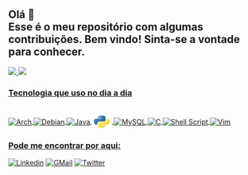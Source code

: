 ## Olá 👋<br> Esse é o meu repositório com algumas contribuições. Bem vindo! Sinta-se a vontade para conhecer.

<!--
![Anurag's GitHub stats](https://github-readme-stats.vercel.app/api?username=ovidio-francisco&show_icons=true&theme=radical)
-->

<div>
  <a href="https://github.com/ovidio-francisco">
  <img height="180em" src="https://github-readme-stats.vercel.app/api?username=ovidio-francisco&show_icons=true&theme=dracula&include_all_commits=true&count_private=true"/>
  <img height="180em" src="https://github-readme-stats.vercel.app/api/top-langs/?username=ovidio-francisco&layout=compact&langs_count=7&theme=dracula"/>
</div>

  
### Tecnologia que uso no dia a dia

<div style="display: inline_block"><br>
  <img align="center" alt="Arch" height="30" width="30" src="http://www.archlinux.org/logos/archlinux-icon-crystal-64.svg">
  <img align="center" alt="Debian" height="30" width="40" src="https://cdn.jsdelivr.net/gh/devicons/devicon/icons/debian/debian-original.svg">

  <img align="center" alt="Java" height="30" width="40" src="https://cdn.jsdelivr.net/gh/devicons/devicon/icons/java/java-original.svg">
  <img align="center" alt="Python" height="30" width="40" src="https://raw.githubusercontent.com/devicons/devicon/master/icons/python/python-original.svg">
  <img align="center" alt="MySQL" height="30" width="40" src="https://cdn.jsdelivr.net/gh/devicons/devicon/icons/mysql/mysql-original.svg">
  <img align="center" alt="C" height="30" width="40" src="https://cdn.jsdelivr.net/gh/devicons/devicon/icons/c/c-plain.svg">
  <img align="center" alt="Shell Script" height="30" width="40" src="https://cdn.jsdelivr.net/gh/devicons/devicon/icons/bash/bash-original.svg">
  <img align="center" alt="Vim" height="30" width="40" src="https://cdn.jsdelivr.net/gh/devicons/devicon/icons/vim/vim-original.svg">

  
  
</div>


### Pode me encontrar por aqui:

[![Linkedin](https://img.shields.io/badge/LinkedIn-0077B5?style=for-the-badge&logo=linkedin&logoColor=white)](https://www.linkedin.com/in/ovidio-francisco/)
[![GMail](https://img.shields.io/badge/Gmail-D14836?style=for-the-badge&logo=gmail&logoColor=white)](mailto:ovidiojf@gmail.com)
[![Twitter](https://img.shields.io/badge/Twitter-1DA1F2?style=for-the-badge&logo=twitter&logoColor=white)](https://twitter.com/ovidiojf)




<!--

[![Arch](https://img.shields.io/badge/Arch_Linux-1793D1?style=for-the-badge&logo=arch-linux&logoColor=white)](https://archlinux.org/)
[![Java](https://img.shields.io/badge/Java-ED8B00?style=for-the-badge&logo=java&logoColor=white)](https://www.java.com/)
[![Python](https://img.shields.io/badge/Python-3776AB?style=for-the-badge&logo=python&logoColor=white)](https://www.python.org/)




**ovidio-francisco/ovidio-francisco** is a ✨ _special_ ✨ repository because its `README.md` (this file) appears on your GitHub profile.

Here are some ideas to get you started:

- 🔭 I’m currently working on ...
- 🌱 I’m currently learning ...
- 👯 I’m looking to collaborate on ...
- 🤔 I’m looking for help with ...
- 💬 Ask me about ...
- 📫 How to reach me: ...
- 😄 Pronouns: ...
- ⚡ Fun fact: ...
-->
